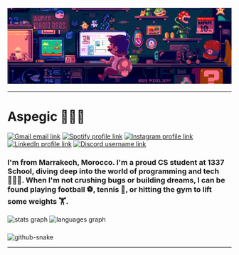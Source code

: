 ![68747470733a2f2f7265732e636c6f7564696e6172792e636f6d2f7375706572666f6c696f2f696d6167652f75706c6f61642f76313632303638393937392f363837343734373037333361326632663639326537303639366536393664363732653633366636643266366637323639363736393665363136](https://github.com/Aspegic01/Aspegic01/blob/main/ezgif.com-crop.gif?raw=true)


---
<h1 align="left">Aspegic 👨🏻‍💻</h1>

[![Gmail email link](https://img.shields.io/badge/Gmail-D14836?&style=for-the-badge&logo=gmail&logoColor=white)](mailto:fatheddine04@gmail.com)
[![Spotify profile link](https://img.shields.io/badge/Spotify-1ED760?&style=for-the-badge&logo=spotify&logoColor=white)](https://open.spotify.com/user/31jtt4uoy5b3yzqhex73ikdxalqm?si=5ceb582b7eaa40d5)
[![Instagram profile link](https://img.shields.io/badge/Instagram-E4405F?&style=for-the-badge&logo=instagram&logoColor=white)](https://www.instagram.com/fatheddinebicane)
[![LinkedIn profile link](https://img.shields.io/badge/LinkedIn-0077B5?&style=for-the-badge&logo=linkedin&logoColor=white)](https://www.linkedin.com/in/fatheddine-bicane-b55967343/)
[![Discord username link](https://img.shields.io/badge/Discord-5865F2?&style=for-the-badge&logo=discord&logoColor=white)](https://discord.com/users/587878778710130692)



<h3 align="left">I'm from Marrakech, Morocco. I'm a proud CS student at 1337 School, diving deep into the world of programming and tech 👨🏻‍💻. When I'm not crushing bugs or building dreams, I can be found playing football ⚽️, tennis 🎾, or hitting the gym to lift some weights 🏋.</h3>

<div align="left">
  <img src="https://github-readme-stats.vercel.app/api?username=Aspegic01&hide_title=false&hide_rank=false&show_icons=true&include_all_commits=true&count_private=true&disable_animations=false&theme=onedark&locale=en&hide_border=false" height="149" alt="stats graph"  />
  <img src="https://github-readme-stats.vercel.app/api/top-langs?username=Aspegic01&locale=en&hide_title=false&layout=compact&card_width=320&langs_count=5&theme=onedark&hide_border=false" height="150" alt="languages graph"  />
</div>

###

<!-- <img align="right" height="150" src="https://cdna.artstation.com/p/assets/images/images/060/460/880/original/pixel-jeff-chill-mario-2023-2.gif?1678633376"  /> -->



<picture>
  <source media="(prefers-color-scheme: dark)" srcset="https://raw.githubusercontent.com/fatheddine-bicane/fatheddine-bicane/output/github-snake-dark.svg" />
  <source media="(prefers-color-scheme: light)" srcset="https://raw.githubusercontent.com/fatheddine-bicane/fatheddine-bicane/output/github-snake.svg" />
  <img alt="github-snake" src="https://raw.githubusercontent.com/tobiasmeyhoefer/tobiasmeyhoefer/output/github-snake.svg" />
</picture>

---

<!-- Proudly created with GPRM ( https://gprm.itsvg.in ) -->
